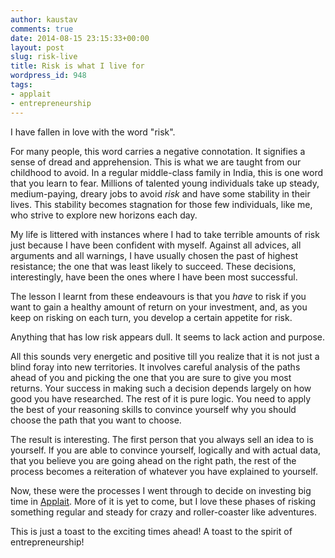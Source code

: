 ```yaml
---
author: kaustav
comments: true
date: 2014-08-15 23:15:33+00:00
layout: post
slug: risk-live
title: Risk is what I live for
wordpress_id: 948
tags:
- applait
- entrepreneurship
---
```


I have fallen in love with the word "risk".

For many people, this word carries a negative connotation. It signifies a sense of dread and apprehension. This is what we are taught from our childhood to avoid. In a regular middle-class family in India, this is one word that you learn to fear. Millions of talented young individuals take up steady, medium-paying, dreary jobs to avoid _risk_ and have some stability in their lives. This stability becomes stagnation for those few individuals, like me, who strive to explore new horizons each day.

My life is littered with instances where I had to take terrible amounts of risk just because I have been confident with myself. Against all advices, all arguments and all warnings, I have usually chosen the past of highest resistance; the one that was least likely to succeed. These decisions, interestingly, have been the ones where I have been most successful.<!-- more -->

The lesson I learnt from these endeavours is that you _have_ to risk if you want to gain a healthy amount of return on your investment, and, as you keep on risking on each turn, you develop a certain appetite for risk.

Anything that has low risk appears dull. It seems to lack action and purpose.

All this sounds very energetic and positive till you realize that it is not just a blind foray into new territories. It involves careful analysis of the paths ahead of you and picking the one that you are sure to give you most returns. Your success in making such a decision depends largely on how good you have researched. The rest of it is pure logic. You need to apply the best of your reasoning skills to convince yourself why you should choose the path that you want to choose.

The result is interesting. The first person that you always sell an idea to is yourself. If you are able to convince yourself, logically and with actual data, that you believe you are going ahead on the right path, the rest of the process becomes a reiteration of whatever you have explained to yourself.

Now, these were the processes I went through to decide on investing big time in [Applait](http://applait.io). More of it is yet to come, but I love these phases of risking something regular and steady for crazy and roller-coaster like adventures.

This is just a toast to the exciting times ahead! A toast to the spirit of entrepreneurship!
